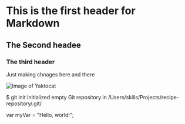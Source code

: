 # This is the first header for Markdown
## The Second headee
### The third header





Just making chnages here and there


![Image of Yaktocat](https://octodex.github.com/images/yaktocat.png)


$ git init
Initialized empty Git repository in /Users/skills/Projects/recipe-repository/.git/

var myVar = "Hello, world!";
